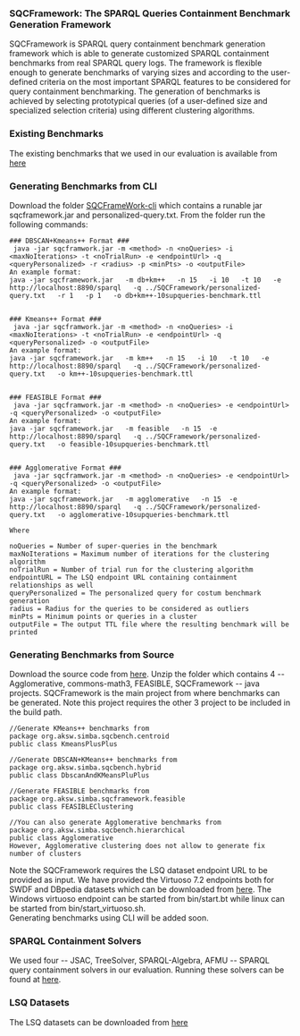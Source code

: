 ### SQCFramework: The SPARQL Queries Containment Benchmark Generation Framework 
SQCFramework is SPARQL query containment benchmark generation framework which is able to generate customized SPARQL containment benchmarks from real SPARQL query logs. The framework is flexible enough to generate benchmarks of varying sizes and according to the user-defined criteria on the most important SPARQL features to be considered for query containment benchmarking. The generation of benchmarks is achieved by selecting prototypical queries (of a user-defined size and specialized selection criteria) using different clustering algorithms. 
### Existing Benchmarks
The existing benchmarks that we used in our evaluation is available from [here](https://github.com/AKSW/sqcframework/blob/master/SQCFrameWork-benchmarks.zip) 
### Generating Benchmarks from CLI
Download the folder [SQCFrameWork-cli](https://github.com/AKSW/sqcframework/tree/master/SQCFrameWork-cli) which contains a runable jar sqcframework.jar and personalized-query.txt. From the folder run the following commands: 
```
### DBSCAN+Kmeans++ Format ### 
 java -jar sqcframwork.jar -m <method> -n <noQueries> -i <maxNoIterations> -t <noTrialRun> -e <endpointUrl> -q <queryPersonalized> -r <radius> -p <minPts> -o <outputFile>
An example format: 
java -jar sqcframework.jar   -m db+km++   -n 15   -i 10   -t 10   -e http://localhost:8890/sparql   -q ../SQCFramework/personalized-query.txt   -r 1   -p 1   -o db+km++-10supqueries-benchmark.ttl


### Kmeans++ Format ### 
 java -jar sqcframwork.jar -m <method> -n <noQueries> -i <maxNoIterations> -t <noTrialRun> -e <endpointUrl> -q <queryPersonalized> -o <outputFile>
An example format: 
java -jar sqcframework.jar   -m km++   -n 15   -i 10   -t 10   -e http://localhost:8890/sparql   -q ../SQCFramework/personalized-query.txt   -o km++-10supqueries-benchmark.ttl


### FEASIBLE Format ### 
 java -jar sqcframwork.jar -m <method> -n <noQueries> -e <endpointUrl> -q <queryPersonalized> -o <outputFile>
An example format: 
java -jar sqcframework.jar   -m feasible   -n 15  -e http://localhost:8890/sparql   -q ../SQCFramework/personalized-query.txt   -o feasible-10supqueries-benchmark.ttl


### Agglomerative Format ### 
 java -jar sqcframwork.jar -m <method> -n <noQueries> -e <endpointUrl> -q <queryPersonalized> -o <outputFile>
An example format: 
java -jar sqcframework.jar   -m agglomerative   -n 15  -e http://localhost:8890/sparql   -q ../SQCFramework/personalized-query.txt   -o agglomerative-10supqueries-benchmark.ttl

Where

noQueries = Number of super-queries in the benchmark
maxNoIterations = Maximum number of iterations for the clustering algorithm
noTrialRun = Number of trial run for the clustering algorithm
endpointURL = The LSQ endpoint URL containing containment relationships as well
queryPersonalized = The personalized query for costum benchmark generation
radius = Radius for the queries to be considered as outliers
minPts = Minimum points or queries in a cluster
outputFile = The output TTL file where the resulting benchmark will be printed

```
### Generating Benchmarks from Source 
Download the source code from [here](https://github.com/AKSW/sqcframework/blob/master/SQCFramwework-src.zip). Unzip the folder which contains 4 -- Agglomerative, commons-math3, FEASIBLE, SQCFramework -- java projects. SQCFramework is the main project from where benchmarks can be generated. Note this project requires the other 3 project to be included in the build path. 
```
//Generate KMeans++ benchmarks from 
package org.aksw.simba.sqcbench.centroid
public class KmeansPlusPlus 

//Generate DBSCAN+KMeans++ benchmarks from 
package org.aksw.simba.sqcbench.hybrid
public class DbscanAndKMeansPluPlus 

//Generate FEASIBLE benchmarks from 
package org.aksw.simba.sqcframework.feasible
public class FEASIBLEClustering 

//You can also generate Agglomerative benchmarks from 
package org.aksw.simba.sqcbench.hierarchical
public class Agglomerative
However, Agglomerative clustering does not allow to generate fix number of clusters
```
Note the SQCFramework requires the LSQ dataset endpoint URL to be provided as input. We have provided the Virtuoso 7.2 endpoints both for SWDF and DBpedia datasets which can be downloaded from [here](http://hobbitdata.informatik.uni-leipzig.de/sqcframework-lsq-endpoints/). The Windows virtuoso endpoint can be started from bin/start.bt while linux can be started from bin/start_virtuoso.sh.  
Generating benchmarks using CLI will be added soon. 
### SPARQL Containment Solvers
We used four -- JSAC, TreeSolver, SPARQL-Algebra, AFMU -- SPARQL query containment solvers in our evaluation. Running these solvers can be found at [here](https://github.com/AKSW/jena-sparql-api/tree/master/benchmarking/sparqlqc-jena3). 
### LSQ Datasets
The LSQ datasets can be downloaded from [here](http://hobbitdata.informatik.uni-leipzig.de/lsq-dumps/)
